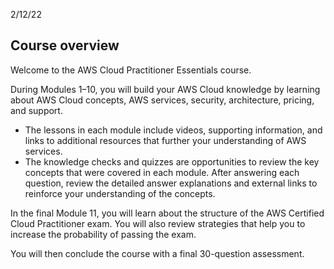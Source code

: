 2/12/22

## **Course overview**

Welcome to the AWS Cloud Practitioner Essentials course.

During Modules 1–10, you will build your AWS Cloud knowledge by learning about AWS Cloud concepts, AWS services, security, architecture, pricing, and support. 

- The lessons in each module include videos, supporting information, and links to additional resources that further your understanding of AWS services.
- The knowledge checks and quizzes are opportunities to review the key concepts that were covered in each module. After answering each question, review the detailed answer explanations and external links to reinforce your understanding of the concepts.

In the final Module 11, you will learn about the structure of the AWS Certified Cloud Practitioner exam. You will also review strategies that help you to increase the probability of passing the exam.

You will then conclude the course with a final 30-question assessment.